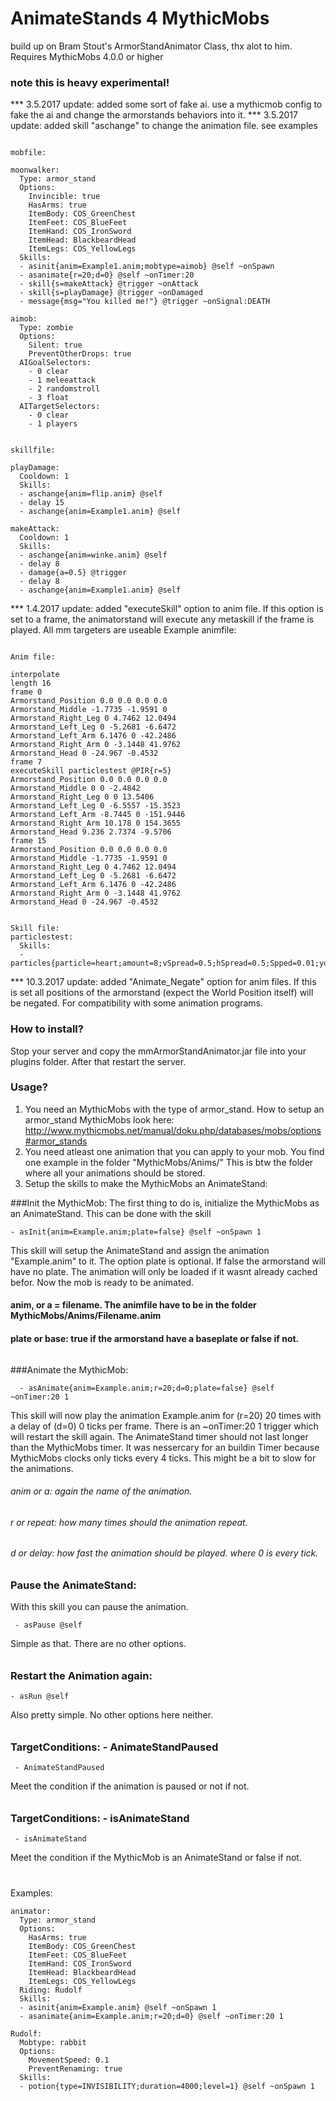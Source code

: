 # AnimateStands 4 MythicMobs
build up on Bram Stout's ArmorStandAnimator Class, thx alot to him. Requires MythicMobs 4.0.0 or higher

### note this is heavy experimental!

*** 3.5.2017 update: added some sort of fake ai. use a mythicmob config to fake the ai and change the armorstands behaviors into it.
*** 3.5.2017 update: added skill "aschange" to change the animation file. see examples

```

mobfile:

moonwalker:
  Type: armor_stand
  Options:
    Invincible: true
    HasArms: true
    ItemBody: COS_GreenChest
    ItemFeet: COS_BlueFeet
    ItemHand: COS_IronSword
    ItemHead: BlackbeardHead
    ItemLegs: COS_YellowLegs
  Skills:
  - asinit{anim=Example1.anim;mobtype=aimob} @self ~onSpawn
  - asanimate{r=20;d=0} @self ~onTimer:20
  - skill{s=makeAttack} @trigger ~onAttack
  - skill{s=playDamage} @trigger ~onDamaged 
  - message{msg="You killed me!"} @trigger ~onSignal:DEATH
  
aimob:
  Type: zombie
  Options:
    Silent: true
    PreventOtherDrops: true
  AIGoalSelectors:
    - 0 clear
    - 1 meleeattack
    - 2 randomstroll
    - 3 float
  AITargetSelectors:
    - 0 clear
    - 1 players


skillfile:

playDamage:
  Cooldown: 1
  Skills:
  - aschange{anim=flip.anim} @self
  - delay 15
  - aschange{anim=Example1.anim} @self

makeAttack:
  Cooldown: 1
  Skills:
  - aschange{anim=winke.anim} @self
  - delay 8
  - damage{a=0.5} @trigger
  - delay 8
  - aschange{anim=Example1.anim} @self

```


*** 1.4.2017 update: added "executeSkill" option to anim file. If this option is set to a frame, the animatorstand will execute any metaskill if the frame is played. All mm targeters are useable
Example animfile:
```

Anim file:

interpolate
length 16
frame 0
Armorstand_Position 0.0 0.0 0.0 0.0
Armorstand_Middle -1.7735 -1.9591 0
Armorstand_Right_Leg 0 4.7462 12.0494
Armorstand_Left_Leg 0 -5.2681 -6.6472
Armorstand_Left_Arm 6.1476 0 -42.2486
Armorstand_Right_Arm 0 -3.1448 41.9762
Armorstand_Head 0 -24.967 -0.4532
frame 7
executeSkill particlestest @PIR{r=5}
Armorstand_Position 0.0 0.0 0.0 0.0
Armorstand_Middle 0 0 -2.4842
Armorstand_Right_Leg 0 0 13.5406
Armorstand_Left_Leg 0 -6.5557 -15.3523
Armorstand_Left_Arm -8.7445 0 -151.9446
Armorstand_Right_Arm 10.178 0 154.3655
Armorstand_Head 9.236 2.7374 -9.5706
frame 15
Armorstand_Position 0.0 0.0 0.0 0.0
Armorstand_Middle -1.7735 -1.9591 0
Armorstand_Right_Leg 0 4.7462 12.0494
Armorstand_Left_Leg 0 -5.2681 -6.6472
Armorstand_Left_Arm 6.1476 0 -42.2486
Armorstand_Right_Arm 0 -3.1448 41.9762
Armorstand_Head 0 -24.967 -0.4532


Skill file:
particlestest:
  Skills:
  - particles{particle=heart;amount=8;vSpread=0.5;hSpread=0.5;Spped=0.01;yoffset=1}
```


*** 10.3.2017 update: added "Animate_Negate" option for anim files. If this is set all positions of the armorstand (expect the World Position itself) will be negated. For compatibility with some animation programs.

### How to install?
Stop your server and copy the mmArmorStandAnimator.jar file into your plugins folder. After that restart the server.

### Usage?
1. You need an MythicMobs with the type of armor_stand. How to setup an armor_stand MythicMobs look here: http://www.mythicmobs.net/manual/doku.php/databases/mobs/options#armor_stands
2. You need atleast one animation that you can apply to your mob. You find one example in the folder "MythicMobs/Anims/" This is btw the folder where all your animations should be stored.
3. Setup the skills to make the MythicMobs an AnimateStand:

###Init the MythicMob:
The first thing to do is, initialize the MythicMobs as an AnimateStand. This can be done with the skill 
```
- asInit{anim=Example.anim;plate=false} @self ~onSpawn 1
```
This skill will setup the AnimateStand and assign the animation "Example.anim" to it. The option plate is optional. If false the armorstand will have no plate. The animation will only be loaded if it wasnt already cached befor. Now the mob is ready to be animated.
#### anim, or a = filename. The animfile have to be in the folder MythicMobs/Anims/Filename.anim
#### plate or base: true if the armorstand have a baseplate or false if not.
######
###Animate the MythicMob:
```
  - asAnimate{anim=Example.anim;r=20;d=0;plate=false} @self ~onTimer:20 1
```
This skill will now play the animation Example.anim for (r=20) 20 times with a delay of (d=0) 0 ticks per frame. There is an ~onTimer:20 1 trigger which will restart the skill again. The AnimateStand timer should not last longer than the MythicMobs timer. It was nessercary for an buildin Timer because MythicMobs clocks only ticks every 4 ticks. This might be a bit to slow for the animations.
###### anim or a: again the name of the animation.
###### r or repeat: how many times should the animation repeat.
###### d or delay: how fast the animation should be played. where 0 is every tick.
######
### Pause the AnimateStand:
With this skill you can pause the animation.
```
 - asPause @self
```
Simple as that. There are no other options.
######
### Restart the Animation again:
```
- asRun @self
```
Also pretty simple. No other options here neither.
######
### TargetConditions: - AnimateStandPaused
```
 - AnimateStandPaused
```
Meet the condition if the animation is paused or not if not.
######
### TargetConditions: - isAnimateStand
```
 - isAnimateStand
```
Meet the condition if the MythicMob is an AnimateStand or false if not.
#
#
Examples:
```
animator:
  Type: armor_stand
  Options:
    HasArms: true
    ItemBody: COS_GreenChest
    ItemFeet: COS_BlueFeet
    ItemHand: COS_IronSword
    ItemHead: BlackbeardHead
    ItemLegs: COS_YellowLegs
  Riding: Rudolf
  Skills:
  - asinit{anim=Example.anim} @self ~onSpawn 1
  - asanimate{anim=Example.anim;r=20;d=0} @self ~onTimer:20 1
  
Rudolf:
  Mobtype: rabbit
  Options:
    MovementSpeed: 0.1
    PreventRenaming: true
  Skills:
  - potion{type=INVISIBILITY;duration=4000;level=1} @self ~onSpawn 1
```
